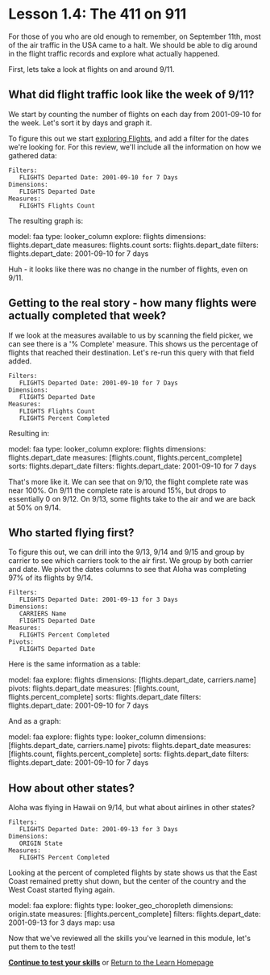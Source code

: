 # Lesson 1.4: The 411 on 911

For those of you who are old enough to remember, on September 11th, most of the air traffic in the USA came to a halt.  We should be able to dig around in the flight traffic records and explore what actually happened.

First, lets take a look at flights on and around 9/11.  

## What did flight traffic look like the week of 9/11?

We start by counting the number of flights on each day from 2001-09-10 for the week.  Let's sort it by days and graph it.

To figure this out we start [exploring Flights](explore/faa/flights), and add a filter for the dates we're looking for. For this review, we'll include all the information on how we gathered data:

    Filters:
       FLIGHTS Departed Date: 2001-09-10 for 7 Days
    Dimensions:
       FLIGHTS Departed Date
    Measures:
       FLIGHTS Flights Count

The resulting graph is:
 
<look height="350" width="100%">
  model: faa
  type: looker_column
  explore: flights
  dimensions: flights.depart_date
  measures: flights.count
  sorts: flights.depart_date
  filters:
    flights.depart_date: 2001-09-10 for 7 days
</look>


Huh - it looks like there was no change in the number of flights, even on 9/11.  

## Getting to the real story - how many flights were actually completed that week?

If we look at the measures available to us by scanning the field picker, we can see there is a '% Complete' measure. This shows us the percentage of flights that reached their destination.  Let's re-run this query with that field added.

    Filters:
       FLIGHTS Departed Date: 2001-09-10 for 7 Days
    Dimensions:
       FlIGHTS Departed Date
    Measures:   
       FLIGHTS Flights Count
       FLIGHTS Percent Completed
 
Resulting in: 
 
<look height="350" width="100%">
  model: faa
  type: looker_column
  explore: flights
  dimensions: flights.depart_date
  measures: [flights.count, flights.percent_complete]
  sorts: flights.depart_date
  filters:
    flights.depart_date: 2001-09-10 for 7 days
</look>
 

That's more like it.  We can see that on 9/10, the flight complete rate was near 100%.  On 9/11 the complete rate is around 15%, but drops to essentially 0 on 9/12.  On 9/13, some flights take to the air and we are back at 50% on 9/14.
 
## Who started flying first?
 
To figure this out, we can drill into the 9/13, 9/14 and 9/15 and group by carrier to see which carriers took to the air first.  We group by both carrier and date.  We pivot the dates columns to see that Aloha was completing 97% of its flights by 9/14.  

    Filters:
       FLIGHTS Departed Date: 2001-09-13 for 3 Days
    Dimensions:
       CARRIERS Name
       FlIGHTS Departed Date
    Measures:   
       FLIGHTS Percent Completed
    Pivots:
       FLIGHTS Departed Date
       
Here is the same information as a table:
 
<look height="350" width="100%">
  model: faa
  explore: flights
  dimensions: [flights.depart_date, carriers.name]
  pivots: flights.depart_date
  measures: [flights.count, flights.percent_complete]
  sorts: flights.depart_date
  filters:
    flights.depart_date: 2001-09-10 for 7 days
</look>

And as a graph:
 
<look height="350" width="100%">
  model: faa
  explore: flights
  type: looker_column
  dimensions: [flights.depart_date, carriers.name]
  pivots: flights.depart_date
  measures: [flights.count, flights.percent_complete]
  sorts: flights.depart_date
  filters:
    flights.depart_date: 2001-09-10 for 7 days
</look>


## How about other states?
 
Aloha was flying in Hawaii on 9/14, but what about airlines in other states? 

    Filters:
       FLIGHTS Departed Date: 2001-09-13 for 3 Days
    Dimensions:
       ORIGIN State
    Measures:
       FLIGHTS Percent Completed

Looking at the percent of completed flights by state shows us that the East Coast remained pretty shut down, but the center of the country and the West Coast started flying again.
 

<look height="350" width="100%">
  model: faa
  explore: flights
  type: looker_geo_choropleth
  dimensions: origin.state
  measures: [flights.percent_complete]
  filters:
    flights.depart_date: 2001-09-13 for 3 days
  map: usa
</look>

Now that we've reviewed all the skills you've learned in this module, let's put them to the test!

[**Continue to test your skills**](puzzles.md) or [Return to the Learn Homepage](/stories/lookml_design_patterns/000_index.md)

 